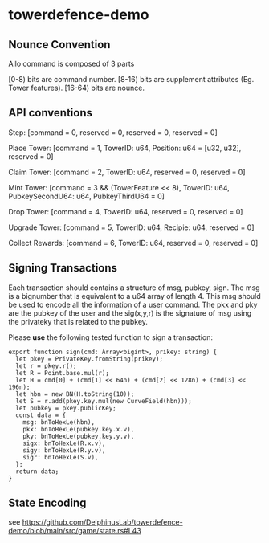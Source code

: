# towerdefence-demo

## Nounce Convention
Allo command is composed of 3 parts

[0-8) bits are command number.
[8-16) bits are supplement attributes (Eg. Tower features).
[16-64) bits are nounce.

## API conventions
Step:
[command = 0, reserved = 0, reserved = 0, reserved = 0]

Place Tower:
[command = 1, TowerID: u64, Position: u64 = [u32, u32], reserved = 0]

Claim Tower:
[command = 2, TowerID: u64, reserved = 0, reserved = 0]

Mint Tower:
[command = 3 && (TowerFeature << 8), TowerID: u64, PubkeySecondU64: u64, PubkeyThirdU64 = 0]

Drop Tower:
[command = 4, TowerID: u64, reserved = 0, reserved = 0]

Upgrade Tower:
[command = 5, TowerID: u64, Recipie: u64, reserved = 0]

Collect Rewards:
[command = 6, TowerID: u64, reserved = 0, reserved = 0]


## Signing Transactions
Each transaction should contains a structure of msg, pubkey, sign. The msg is a bignumber that is equivalent to a u64 array of length 4. This msg should be used to encode all the information of a user command. The pkx and pky are the pubkey of the user and the sig(x,y,r) is the signature of msg using the privateky that is related to the pubkey.

Please **use** the following tested function to sign a transaction:
```
export function sign(cmd: Array<bigint>, prikey: string) {
  let pkey = PrivateKey.fromString(prikey);
  let r = pkey.r();
  let R = Point.base.mul(r);
  let H = cmd[0] + (cmd[1] << 64n) + (cmd[2] << 128n) + (cmd[3] << 196n);
  let hbn = new BN(H.toString(10));
  let S = r.add(pkey.key.mul(new CurveField(hbn)));
  let pubkey = pkey.publicKey;
  const data = {
    msg: bnToHexLe(hbn),
    pkx: bnToHexLe(pubkey.key.x.v),
    pky: bnToHexLe(pubkey.key.y.v),
    sigx: bnToHexLe(R.x.v),
    sigy: bnToHexLe(R.y.v),
    sigr: bnToHexLe(S.v),
  };
  return data;
}
```


## State Encoding
see https://github.com/DelphinusLab/towerdefence-demo/blob/main/src/game/state.rs#L43
